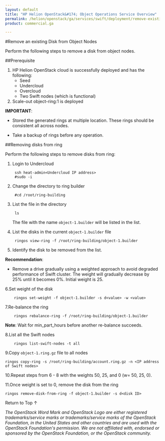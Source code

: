 ```yaml
---
layout: default
title: "HP Helion OpenStack&#174; Object Operations Service Overview"
permalink: /helion/openstack/ga/services/swift/deployment/remove-existing-disk/
product: commercial.ga

---
```

<!--UNDER REVISION-->

<script>

function PageRefresh {
onLoad="window.refresh"
}

PageRefresh();

</script>

<!--
<p style="font-size: small;"> <a href=" /helion/openstack/ga/services/object/overview/scale-out-swift/">&#9664; PREV</a> | <a href="/helion/openstack/services/overview/">&#9650; UP</a> | <a href="/helion/openstack/services/overview/"> NEXT &#9654</a> </p>-->


#Remove an existing Disk from Object Nodes


Perform the following steps to remove a disk from object nodes.


##Prerequisite

1. HP Helion OpenStack cloud is successfully deployed and has the following: 
	* Seed
	* Undercloud
	* Overcloud 
	* Two Swift nodes (which is functional)
2. Scale-out object-ring:1 is deployed


**IMPORTANT**:  
 
*  Stored the generated rings at multiple location. These rings should be consistent all across nodes.

* Take a backup of rings before any operation.


##Removing disks from ring

Perform the following steps to remove disks from ring:

1. Login to Undercloud 

		ssh heat-admin<Undercloud IP address> 
		#sudo -i

2. Change the directory to ring builder

		#cd /root/ring-building

3. List the file in the directory

		ls
	The file with the name `object-1.builder` will be listed in the list.

4. List the disks in the current `object-1.builder` file

		ringos view-ring -f /root/ring-building/object-1.builder 

5. Identify the disk to be removed from the list.

**Recommendation**:

* Remove a drive gradually using a weighted approach to avoid degraded performance of Swift cluster. The weight will gradually decrease by 25% until it becomes 0%. Initial weight is 25.


6.Set weight of the disk

		ringos set-weight -f object-1.builder -s d<value> -w <value>


7.Re-balance the ring

		ringos rebalance-ring -f /root/ring-building/object-1.builder

**Note**: Wait for min&#095;part_hours before another re-balance succeeds.

8.List all the Swift nodes

		ringos list-swift-nodes -t all
		
		
9.Copy `object-1.ring.gz` file to all nodes

	ringos copy-ring -s /root/ring-building/account.ring.gz -n <IP address of Swift nodes>
	

10.Repeat steps from 6 - 8 with the weights 50, 25, and 0 (w= 50, 25, 0).

11.Once weight is set to 0, remove the disk from the ring

	ringos remove-disk-from-ring -f object-1.builder -s d<disk ID>



 
<a href="#top" style="padding:14px 0px 14px 0px; text-decoration: none;"> Return to Top &#8593; </a>


*The OpenStack Word Mark and OpenStack Logo are either registered trademarks/service marks or trademarks/service marks of the OpenStack Foundation, in the United States and other countries and are used with the OpenStack Foundation's permission. We are not affiliated with, endorsed or sponsored by the OpenStack Foundation, or the OpenStack community.*